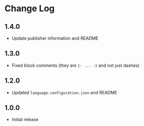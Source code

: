 # Change Log

## 1.4.0
- Update publisher information and README

## 1.3.0
- Fixed block comments (they are `{- ... -}` and not just dashes)

## 1.2.0
- Updated `language-configuration.json` and README

## 1.0.0
- Initial release
